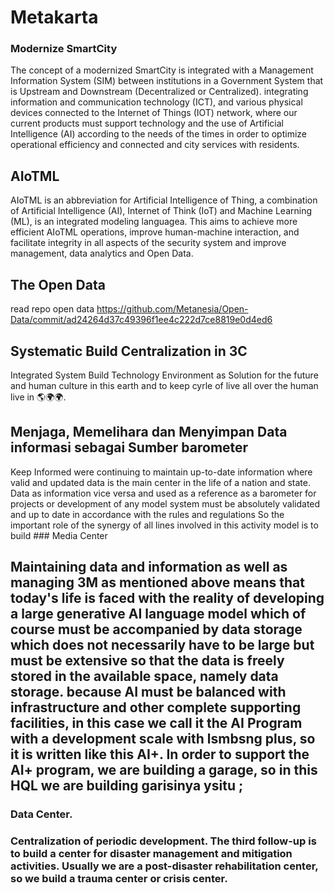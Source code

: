 # Metakarta
### Modernize SmartCity 
The concept of a modernized SmartCity is integrated with a Management Information System (SIM) between institutions in a Government System that is Upstream and Downstream (Decentralized or Centralized). integrating information and communication technology (ICT), and various physical devices connected to the Internet of Things (IOT) network, where our current products must support technology and the use of Artificial Intelligence (AI) according to the needs of the times in order to optimize operational efficiency and connected and city services with residents. 
## AIoTML
AIoTML is an abbreviation for Artificial Intelligence of Thing, a combination of Artificial Intelligence (AI), Internet of Think (IoT) and Machine Learning (ML), is an integrated modeling languagea. 
This aims to achieve more efficient AIoTML operations, improve human-machine interaction, and facilitate integrity in all aspects of the security system and improve management, data analytics and Open Data. 
## The Open Data
read repo open data
https://github.com/Metanesia/Open-Data/commit/ad24264d37c49396f1ee4c222d7ce8819e0d4ed6

## Systematic Build Centralization in 3C
Integrated System Build Technology Environment as Solution for the future and human  culture in this earth and to keep cyrle of live all over the human live in 🌎🌍🌍.
## Menjaga, Memelihara dan  Menyimpan Data informasi sebagai Sumber barometer 
Keep Informed were continuing to maintain up-to-date information where valid and updated data is the main center in the life of a nation and state. Data as information vice versa and used as a reference as a barometer for projects or development of any model system must be absolutely validated and up to date in accordance with the rules and regulations So the important role of the synergy of all lines involved in this activity model is to build  ### Media Center
## Maintaining data and information as well as managing 3M as mentioned above means that today's life is faced with the reality of developing a large generative AI language model which of course must be accompanied by data storage which does not necessarily have to be large but must be extensive so that the data is freely stored in the available space, namely data storage. because AI must be balanced with infrastructure and other complete supporting facilities, in this case we call it the AI Program with a development scale with lsmbsng plus, so it is written like this AI+. In order to support the AI+ program, we are building a garage, so in this HQL we are building garisinya ysitu  ;
### Data Center.
### Centralization of periodic development. The third follow-up is to build a center for disaster management and mitigation activities. Usually we are a post-disaster rehabilitation center, so we build a trauma center or crisis center.